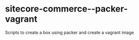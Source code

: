 # sitecore-commerce--packer-vagrant
Scripts to create a box using packer and create a vagrant image 
